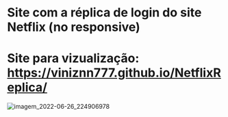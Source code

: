 # Site com a réplica de login do site Netflix (no responsive) 

# Site para vizualização: https://viniznn777.github.io/NetflixReplica/

![imagem_2022-06-26_224906978](https://user-images.githubusercontent.com/103951509/175845374-021f50c1-058f-46f0-891a-931646e05bf2.png)
